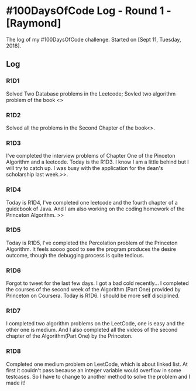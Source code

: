 # #100DaysOfCode Log - Round 1 - [Raymond]

The log of my #100DaysOfCode challenge. Started on [Sept 11, Tuesday, 2018].

## Log

### R1D1 
Solved Two Database problems in the Leetcode; Sovled two algorithm problem of the book <<Introduction to Classical ACM Problems>>

### R1D2
Solved all the problems in the Second Chapter of the book<<Introduction to Classical ACM Problems>>.
  
### R1D3
I've completed the interview problems of  Chapter One of the Pinceton Algorithm and a leetcode. Today is the R1D3. I know I am a little behind but I will try to catch up. I was busy with the application for the dean's scholarship last week.>>.

### R1D4
Today is R1D4, I've completed one leetcode and the fourth chapter of a guidebook of Java. And I am also working on the coding homework of the Princeton Algorithm. >>

### R1D5
Today is R1D5, I've completed the Percolation problem of the Princeton Algorithm. It feels soooo good to see the program produces the desire outcome, though the debugging process is quite tedious.

### R1D6
Forgot to tweet for the last few days. I got a bad cold recently... I completed the courses of the second week of the  Algorithm (Part One) provided by Princeton on Coursera. Today is R1D6. I should be more self disciplined. 

### R1D7 
I completed two algorithm problems on the LeetCode, one is easy and the other one is medium. And I also completed all the videos of the second chapter of the Algorithm(Part One) by the Princeton.

### R1D8
Completed one medium problem on LeetCode, which is about linked list. At first it couldn't pass because an integer variable would overflow in some testcases. So I have to change to another method to solve the problem and I made it!

